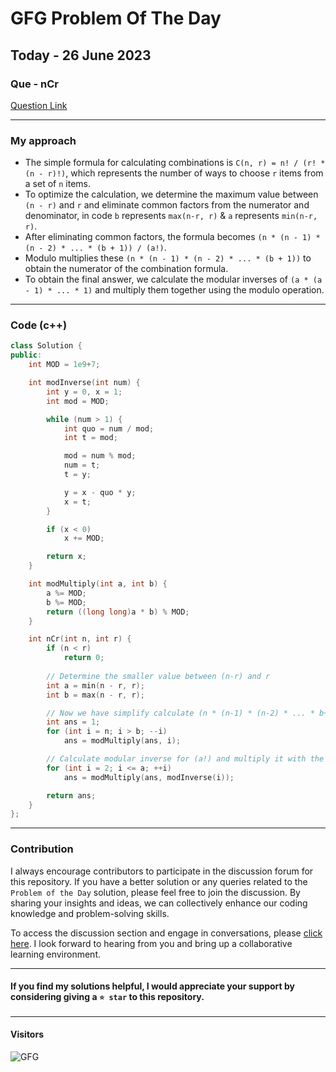 # GFG Problem Of The Day

## Today - 26 June 2023
### Que - nCr

[Question Link](https://practice.geeksforgeeks.org/problems/ncr1019/1)

---

### My approach
- The simple formula for calculating combinations is `C(n, r) = n! / (r! * (n - r)!)`, which represents the number of ways to choose `r` items from a set of `n` items.
- To optimize the calculation, we determine the maximum value between `(n - r)` and `r` and eliminate common factors from the numerator and denominator, in code `b` represents `max(n-r, r)` & `a` represents `min(n-r, r)`.
- After eliminating common factors, the formula becomes `(n * (n - 1) * (n - 2) * ... * (b + 1)) / (a!)`.
- Modulo multiplies these `(n * (n - 1) * (n - 2) * ... * (b + 1))` to obtain the numerator of the combination formula.
- To obtain the final answer, we calculate the modular inverses of `(a * (a - 1) * ... * 1)` and multiply them together using the modulo operation.

---

### Code (c++) 
```cpp
class Solution {
public:
    int MOD = 1e9+7;

    int modInverse(int num) {
        int y = 0, x = 1;
        int mod = MOD;

        while (num > 1) {
            int quo = num / mod;
            int t = mod;

            mod = num % mod;
            num = t;
            t = y;

            y = x - quo * y;
            x = t;
        }

        if (x < 0)
            x += MOD;

        return x;
    }

    int modMultiply(int a, int b) {
        a %= MOD;
        b %= MOD;
        return ((long long)a * b) % MOD;
    }

    int nCr(int n, int r) {
        if (n < r)
            return 0;
        
        // Determine the smaller value between (n-r) and r
        int a = min(n - r, r);
        int b = max(n - r, r);

        // Now we have simplify calculate (n * (n-1) * (n-2) * ... * b+1) / (a!)
        int ans = 1;
        for (int i = n; i > b; --i) 
            ans = modMultiply(ans, i);

        // Calculate modular inverse for (a!) and multiply it with the answer
        for (int i = 2; i <= a; ++i) 
            ans = modMultiply(ans, modInverse(i));

        return ans;
    }
};
```

---

### Contribution

I always encourage contributors to participate in the discussion forum for this repository. If you have a better solution or any queries related to the `Problem of the Day` solution, please feel free to join the discussion. By sharing your insights and ideas, we can collectively enhance our coding knowledge and problem-solving skills.

To access the discussion section and engage in conversations, please [click here](https://github.com/getlost01/gfg-potd/discussions). I look forward to hearing from you and bring up  a collaborative learning environment.

---

#### If you find my solutions helpful, I would appreciate your support by considering giving a `⭐ star` to this repository.

---

#### Visitors
![GFG](https://komarev.com/ghpvc/?username=gl01potdgfg&color=blue&&label=Visitors)